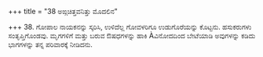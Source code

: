 +++
title = "38 ಅಙ್ಗಚಿತ್ತವನಿತ್ತು ಮೊದಲಿನ"

+++
38. ಗೋಪಾಲ ನಾಯಕನನ್ನು ಸ್ಕರಿಸಿ, ಉಳಿದೆಲ್ಲ ಗೋವಳರಿಗೂ ಉಡುಗೊರೆಯನ್ನು ಕೊಟ್ಟನು. ಹಸುಕರುಗಳು ಸಂತೃಪ್ತಿಗೊಂಡವು. ಮೃಗಗಳಿಗೆ ಮತ್ತು ಬರುವ ಔಷಧಗಳನ್ನು ಹಾಕಿ Àವಿನೋದದಿಂದ ಬೇಟೆಯಾಡಿ  ಅವುಗಳನ್ನು  ಕಡಿದು ಭಾಗಗಳನ್ನು ತನ್ನ ಪರಿವಾರಕ್ಕೆ ನೀಡಿದನು.